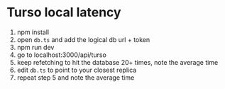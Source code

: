 # Turso local latency

1. npm install
2. open `db.ts` and add the logical db url + token
3. npm run dev
4. go to localhost:3000/api/turso
5. keep refetching to hit the database 20+ times, note the average time
6. edit `db.ts` to point to your closest replica
7. repeat step 5 and note the average time
